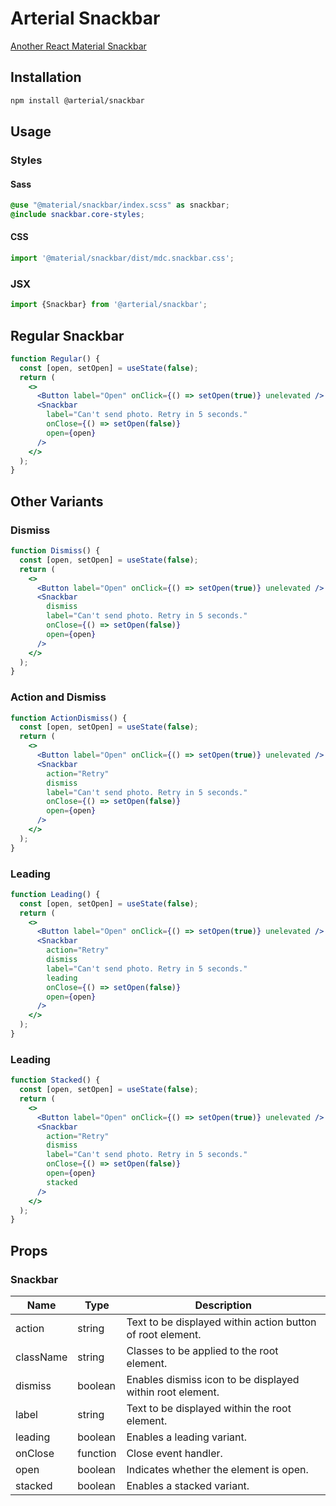 # Arterial Snackbar

[Another React Material Snackbar](https://arterialjs.org/snackbars)

## Installation

```zsh
npm install @arterial/snackbar
```

## Usage

### Styles

#### Sass

```scss
@use "@material/snackbar/index.scss" as snackbar;
@include snackbar.core-styles;
```

#### CSS

```jsx
import '@material/snackbar/dist/mdc.snackbar.css';
```

### JSX

```jsx
import {Snackbar} from '@arterial/snackbar';
```

## Regular Snackbar

```jsx
function Regular() {
  const [open, setOpen] = useState(false);
  return (
    <>
      <Button label="Open" onClick={() => setOpen(true)} unelevated />
      <Snackbar
        label="Can't send photo. Retry in 5 seconds."
        onClose={() => setOpen(false)}
        open={open}
      />
    </>
  );
}
```

## Other Variants

### Dismiss

```jsx
function Dismiss() {
  const [open, setOpen] = useState(false);
  return (
    <>
      <Button label="Open" onClick={() => setOpen(true)} unelevated />
      <Snackbar
        dismiss
        label="Can't send photo. Retry in 5 seconds."
        onClose={() => setOpen(false)}
        open={open}
      />
    </>
  );
}
```

### Action and Dismiss

```jsx
function ActionDismiss() {
  const [open, setOpen] = useState(false);
  return (
    <>
      <Button label="Open" onClick={() => setOpen(true)} unelevated />
      <Snackbar
        action="Retry"
        dismiss
        label="Can't send photo. Retry in 5 seconds."
        onClose={() => setOpen(false)}
        open={open}
      />
    </>
  );
}
```

### Leading

```jsx
function Leading() {
  const [open, setOpen] = useState(false);
  return (
    <>
      <Button label="Open" onClick={() => setOpen(true)} unelevated />
      <Snackbar
        action="Retry"
        dismiss
        label="Can't send photo. Retry in 5 seconds."
        leading
        onClose={() => setOpen(false)}
        open={open}
      />
    </>
  );
}
```

### Leading

```jsx
function Stacked() {
  const [open, setOpen] = useState(false);
  return (
    <>
      <Button label="Open" onClick={() => setOpen(true)} unelevated />
      <Snackbar
        action="Retry"
        dismiss
        label="Can't send photo. Retry in 5 seconds."
        onClose={() => setOpen(false)}
        open={open}
        stacked
      />
    </>
  );
}
```

## Props

### Snackbar

| Name      | Type     | Description                                                |
| --------- | -------- | ---------------------------------------------------------- |
| action    | string   | Text to be displayed within action button of root element. |
| className | string   | Classes to be applied to the root element.                 |
| dismiss   | boolean  | Enables dismiss icon to be displayed within root element.  |
| label     | string   | Text to be displayed within the root element.              |
| leading   | boolean  | Enables a leading variant.                                 |
| onClose   | function | Close event handler.                                       |
| open      | boolean  | Indicates whether the element is open.                     |
| stacked   | boolean  | Enables a stacked variant.                                 |
